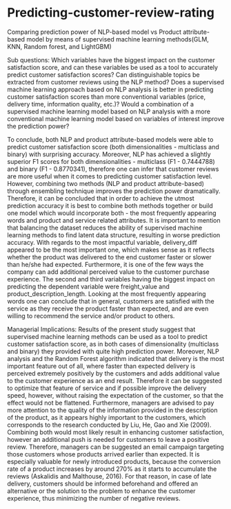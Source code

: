 # Predicting-customer-review-rating
Comparing prediction power of NLP-based model vs Product attribute-based model by means of supervised machine learning methods(GLM, KNN, Random forest, and LightGBM)

Sub questions:
Which variables have the biggest impact on the customer satisfaction score, and can these variables be used as a tool to accurately predict customer satisfaction scores?
Can distinguishable topics be extracted from customer reviews using the NLP method?
Does a supervised machine learning approach based on NLP analysis is better in predicting customer satisfaction scores than more conventional variables (price, delivery time, information quality, etc.)?
Would a combination of a supervised machine learning model based on NLP analysis with a more conventional machine learning model based on variables of interest improve the prediction power?


To conclude, both NLP and product attribute-based models were able to predict customer satisfaction score (both dimensionalities - multiclass and binary) 
with surprising accuracy. Moreover, NLP has achieved a slightly superior F1 scores for both dimensionalities - multiclass (F1 - 0.7444788) and binary 
(F1 - 0.8770341), therefore one can infer that customer reviews are more useful when it comes to predicting customer satisfaction level. However, 
combining two methods (NLP and product attribute-based) through ensembling technique improves the prediction power dramatically. Therefore, it can be 
concluded that in order to achieve the utmost prediction accuracy it is best to combine both methods together or build one model which would incorporate 
both - the most frequently appearing words and product and service related attributes. It is important to mention that balancing the dataset reduces the 
ability of supervised machine learning methods to find latent data structure, resulting in worse prediction accuracy.
With regards to the most impactful variable, delivery_diff appeared to be the most important one, which makes sense as it reflects whether the product 
was delivered to the end customer faster or slower than he/she had expected. Furthermore, it is one of the few ways the company can add additional perceived 
value to the customer purchase experience. The second and third variables having the biggest impact on predicting the dependent variable were freight_value 
and product_description_length. Looking at the most frequently appearing words one can conclude that in general, customers are satisfied with the service as 
they receive the product faster than expected, and are even willing to recommend the service and/or product to others.

Managerial Implications:
Results of the present study suggest that supervised machine learning methods can be used as a tool to predict customer satisfaction score, as in both cases 
of dimensionality (multiclass and binary) they provided with quite high prediction power. Moreover, NLP analysis and the Random Forest algorithm indicated 
that delivery is the most important feature out of all, where faster than expected delivery is perceived extremely positively by the customers and adds 
additional value to the customer experience as an end result. Therefore it can be suggested to optimize that feature of service and if possible improve 
the delivery speed, however, without raising the expectation of the customer, so that the effect would not be flattened.
Furthermore, managers are advised to pay more attention to the quality of the information provided in the description of the product, as it appears highly 
important to the customers, which corresponds to the research conducted by Liu, He, Gao and Xie (2009). Combining both would most likely result in enhancing 
customer satisfaction, however an additional push is needed for customers to leave a positive review. Therefore, managers can be suggested an email campaign 
targeting those customers whose products arrived earlier than expected. It is especially valuable for newly introduced products, because the conversion rate 
of a product increases by around 270% as it starts to accumulate the reviews (Askalidis and Malthouse, 2016). For that reason, in case of late delivery, customers 
should be informed beforehand and offered an alternative or the solution to the problem to enhance the customer experience, thus minimizing the number of negative reviews.
